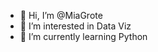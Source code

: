 - 👋 Hi, I’m @MiaGrote
- 👀 I’m interested in Data Viz
- 🌱 I’m currently learning Python

<!---
MiaGrote/MiaGrote is a ✨ special ✨ repository because its `README.md` (this file) appears on your GitHub profile.
You can click the Preview link to take a look at your changes.
--->
